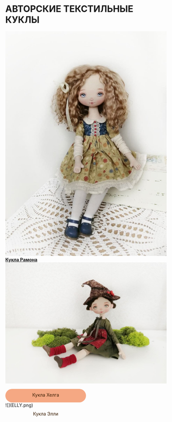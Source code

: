 
# АВТОРСКИЕ ТЕКСТИЛЬНЫЕ КУКЛЫ 

![](RAMONA.jpg) 
[**Кукла Рамона**](course1)
![](HELGA.jpg)
<div onclick="window.open('course2');" style="cursor:pointer;border-width:0;border-style:solid;background-color:#f5a883;width:50%;text-align:center;color:#3a1d03;-moz-border-radius: 30px;vertical-align: middle;height: 32px;padding-top: 10px;  -webkit-border-radius:50px;">Кукла Хелга</div> 
![](ELLY.png)  
<div onclick="window.open('course3');" style="cursor:pointer;border-width:0;border-style:solid;background-color:f5a883;width:50%;text-align:center;color:#3a1d03;-moz-border-radius: 30px;vertical-align: middle;height: 32px;padding-top: 10px;  -webkit-border-radius:50px;">Кукла Элли</div>
